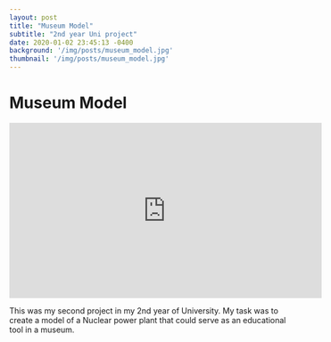 ```yaml
---
layout: post
title: "Museum Model"
subtitle: "2nd year Uni project"
date: 2020-01-02 23:45:13 -0400
background: '/img/posts/museum_model.jpg'
thumbnail: '/img/posts/museum_model.jpg'
---
```


# Museum Model
<iframe width="560" height="315" src="https://www.youtube.com/embed/khCG2VDrHGQ" title="YouTube video player" frameborder="0" allow="accelerometer; autoplay; clipboard-write; encrypted-media; gyroscope; picture-in-picture" allowfullscreen></iframe>


This was my second project in my 2nd year of University. My task was to create a model of a Nuclear power plant that could serve as an educational tool in a museum.